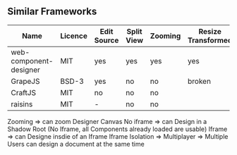 ## Similar Frameworks

| Name                    | Licence  | Edit Source | Split View | Zooming | Resize Transformed | No Iframe | Iframe | Iframe isolation | Multiplayer | URL                                    |
|-------------------------|----------|-------------|------------|---------|--------------------| ----------|--------|------------------|-------------|----------------------------------------|
| web-component-designer  | MIT      | yes         | yes        | yes     | yes                | yes       | yes    | allow-same-origin| no          |                                        |
| GrapeJS                 | BSD-3    | yes         | no         | no      | broken             | no        | yes    | no               | no          | https://grapesjs.com/                  |
| CraftJS                 | MIT      | no          | no         | no      |                    | no        | yes    | no               | no          | https://craft.js.org/                  |
| raisins                 | MIT      | -           | no         | no      |                    | no        | yes    | yes              | no          | https://github.com/saasquatch/raisins  |


Zooming          => can zoom Designer Canvas
No iframe        => can Design in a Shadow Root (No Iframe, all Components already loaded are usable)
Iframe           => can Designe insdie of an Iframe
Iframe Isolation => 
Multiplayer      => Multiple Users can design a document at the same time